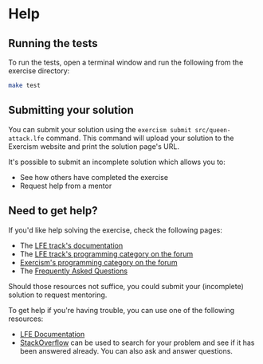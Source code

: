 # Help

## Running the tests

To run the tests, open a terminal window and run the following from the exercise directory:

```sh
make test
```

## Submitting your solution

You can submit your solution using the `exercism submit src/queen-attack.lfe` command.
This command will upload your solution to the Exercism website and print the solution page's URL.

It's possible to submit an incomplete solution which allows you to:

- See how others have completed the exercise
- Request help from a mentor

## Need to get help?

If you'd like help solving the exercise, check the following pages:

- The [LFE track's documentation](https://exercism.org/docs/tracks/lfe)
- The [LFE track's programming category on the forum](https://forum.exercism.org/c/programming/lfe)
- [Exercism's programming category on the forum](https://forum.exercism.org/c/programming/5)
- The [Frequently Asked Questions](https://exercism.org/docs/using/faqs)

Should those resources not suffice, you could submit your (incomplete) solution to request mentoring.

To get help if you're having trouble, you can use one of the following resources:

- [LFE Documentation](http://docs.lfe.io/)
- [StackOverflow](http://stackoverflow.com/questions/tagged/lfe) can be used to search for your problem and see if it has been answered already. You can also ask and answer questions.